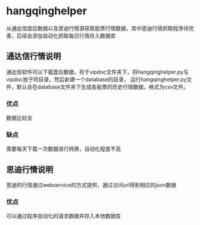 # hangqinghelper
从通达信盘后数据以及思迪行情源获取股票行情数据，其中思迪行情抓取程序待完善，后续会添加自动化抓取每日行情存入数据库

## 通达信行情说明
通达信软件可以下载盘后数据，存于vipdoc文件夹下，将hangqinghelper.py与vipdoc放于同目录，然后新建一个database的目录，
运行hangqinghelper.py文件，默认会在database文件夹下生成各股票的历史行情数据，格式为csv文件。
### 优点
数据比较全
### 缺点
需要每天下载一次数据进行转换，自动化程度不高

## 思迪行情说明
思迪的行情通过webservice的方式提供，通过访问url得到相应的json数据
### 优点
可以通过程序自动化的请求数据并存入本地数据库
